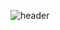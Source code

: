 ![header](https://capsule-render.vercel.app/api?type=wave&color=auto&height=300&section=header&text=진수의README%20render&fontSize=90)

<!---
KingOfSilver/KingOfSilver is a ✨ special ✨ repository because its `README.md` (this file) appears on your GitHub profile.
You can click the Preview link to take a look at your changes.
--->
